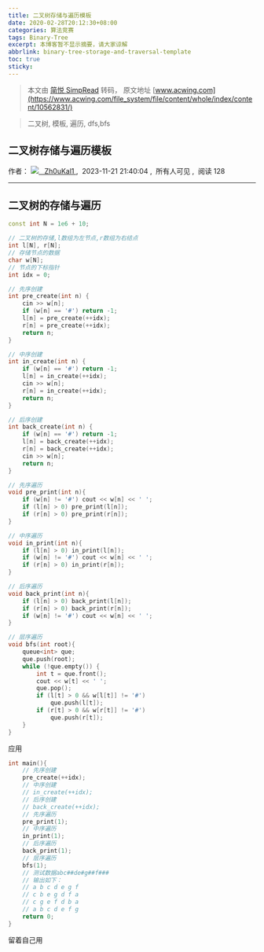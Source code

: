 ```yaml
---
title: 二叉树存储与遍历模板
date: 2020-02-28T20:12:30+08:00
categories: 算法竞赛
tags: Binary-Tree
excerpt: 本博客暂不显示摘要，请大家谅解
abbrlink: binary-tree-storage-and-traversal-template
toc: true
sticky:
---
```


> 本文由 [简悦 SimpRead](http://ksria.com/simpread/) 转码， 原文地址 [www.acwing.com](https://www.acwing.com/file_system/file/content/whole/index/content/10562831/)

> 二叉树, 模板, 遍历, dfs,bfs

二叉树存储与遍历模板
----------

作者： [![](https://cdn.acwing.com/media/user/profile/photo/229560_sm_82dc4baa2a.png)   Zh0uKal1 ](https://www.acwing.com/user/myspace/index/229560/) ,  2023-11-21 21:40:04 ,  所有人可见 ,  阅读 128

* * *

二叉树的存储与遍历
---------

```cpp
const int N = 1e6 + 10;

// 二叉树的存储,l数组为左节点,r数组为右结点
int l[N], r[N];
// 存储节点的数据
char w[N];
// 节点的下标指针
int idx = 0;

// 先序创建
int pre_create(int n) {
    cin >> w[n];
    if (w[n] == '#') return -1;
    l[n] = pre_create(++idx);
    r[n] = pre_create(++idx);
    return n;
}

// 中序创建
int in_create(int n) {
    if (w[n] == '#') return -1;
    l[n] = in_create(++idx);
    cin >> w[n];
    r[n] = in_create(++idx);
    return n;
}

// 后序创建
int back_create(int n) {
    if (w[n] == '#') return -1;
    l[n] = back_create(++idx);
    r[n] = back_create(++idx);
    cin >> w[n];
    return n;
}

// 先序遍历
void pre_print(int n){
    if (w[n] != '#') cout << w[n] << ' ';
    if (l[n] > 0) pre_print(l[n]);
    if (r[n] > 0) pre_print(r[n]);
}

// 中序遍历
void in_print(int n){
    if (l[n] > 0) in_print(l[n]);
    if (w[n] != '#') cout << w[n] << ' ';
    if (r[n] > 0) in_print(r[n]);
}

// 后序遍历
void back_print(int n){
    if (l[n] > 0) back_print(l[n]);
    if (r[n] > 0) back_print(r[n]);
    if (w[n] != '#') cout << w[n] << ' ';
}

// 层序遍历
void bfs(int root){
    queue<int> que;
    que.push(root);
    while (!que.empty()) {
        int t = que.front();
        cout << w[t] << ' ';
        que.pop();
        if (l[t] > 0 && w[l[t]] != '#')
            que.push(l[t]);
        if (r[t] > 0 && w[r[t]] != '#')
            que.push(r[t]);
    }
}
```

应用

```cpp
int main(){
    // 先序创建
    pre_create(++idx);
    // 中序创建
    // in_create(++idx);
    // 后序创建
    // back_create(++idx);
    // 先序遍历
    pre_print(1);
    // 中序遍历
    in_print(1);
    // 后序遍历
    back_print(1);
    // 层序遍历
    bfs(1);
    // 测试数据abc##de#g##f###
    // 输出如下：
    // a b c d e g f 
    // c b e g d f a 
    // c g e f d b a 
    // a b c d e f g 
    return 0;
}
```

留着自己用
